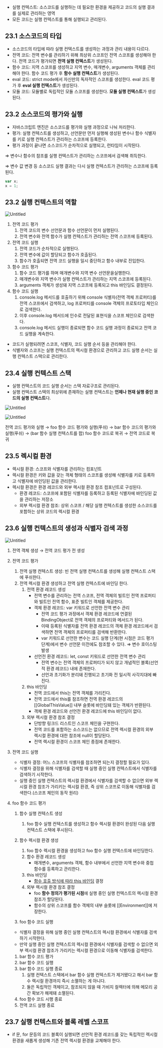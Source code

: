 - 실행 컨텍스트: 소스코드를 실행하는 데 필요한 환경을 제공하고 코드의 실행 결과를 실제로 관리하는 영역
- 모든 코드는 실행 컨텍스트를 통해 실행되고 관리된다.

## 23.1 소스코드의 타입

- 소스코드의 타입에 따라 실행 컨텍스트를 생성하는 과정과 관리 내용이 다르다.
- 전역 코드: 전역 변수를 관리하기 위해 최상위 스코프인 전역 스코프를 생성해야 한다. 전역 코드가 평가되면 **전역 실행 컨텍스트**가 생성된다.
- 함수 코드: 지역 스코프를 생성하고 지역 변수, 매개변수, arguments 객체를 관리해야 한다. 함수 코드 평가 후 **함수 실행 컨텍스트**가 생성된다.
- eval 코드: strict mode에서 자신만의 독자적인 스코프를 생성한다. eval 코드 평가 후 **eval 실행 컨텍스트**가 생성된다.
- 모듈 코드: 모듈별로 독립적인 모듈 스코프를 생성한다. **모듈 실행 컨텍스트**가 생성된다.

## 23.2 소스코드의 평가와 실행

- 자바스크립트 엔진은 소스코드를 평가와 실행 과정으로 나눠 처리한다.
- 평가: 실행 컨텍스트를 생성하고, 선언문만 먼저 실행해 생성된 변수나 함수 식별자를 키로 실행 컨텍스트가 관리하는 스코프에 등록한다.
- 평가 과정이 끝나면 소스코드가 순차적으로 실행되고, 런타임이 시작된다.

⇒ 변수나 함수의 참조를 실행 컨텍스트가 관리하는 스코프에서 검색해 취득한다.

⇒ 변수 값 변경 등 소스코드 실행 결과는 다시 실행 컨텍스트가 관리하는 스코프에 등록된다.

```jsx
var x;
x = 1;
```

## 23.2 실행 컨텍스트의 역할

![Untitled](https://prod-files-secure.s3.us-west-2.amazonaws.com/d64605c5-b4b4-4a2c-b442-4d6a5729dec4/57694fd2-42d2-49e4-a737-c85e634c6ba3/Untitled.png)

1. 전역 코드 평가
   1. 전역 코드의 변수 선언문과 함수 선언문이 먼저 실행된다.
   2. 전역 변수와 전역 함수가 실행 컨텍스트가 관리하는 전역 스코프에 등록된다.
2. 전역 코드 실행
   1. 전역 코드가 순차적으로 실행된다.
   2. 전역 변수에 값이 할당되고 함수가 호출된다.
   3. 함수가 호출되면 전역 코드 실행을 일시 중단하고 함수 내부로 진입한다.
3. 함수 코드 평가
   1. 함수 코드 평가를 하며 매개변수와 지역 변수 선언문을실행한다.
   2. 매개변수와 지역 변수가 실행 컨텍스트가 관리하는 지역 스코프에 등록된다.
   3. arguments 객체가 생성돼 지역 스코프에 등록되고 this 바인딩도 결정된다.
4. 함수 코드 실행
   1. console.log 메서드를 호출하기 위해 console 식별자(전역 객체 프로퍼티)를 전역 스코프에서 검색하고, log 프로퍼티를 console 객체의 프로토타입 체인으로 검색한다.
   2. 이후 console.log 메서드에 인수로 전달된 표현식을 스코프 체인으로 검색한다.
   3. console.log 메서드 실행이 종료되면 함수 코드 실행 과정이 종료되고 전역 코드 실행을 계속한다.

- 코드가 실행되려면 스코프, 식별자, 코드 실행 순서 등을 관리해야 한다.
- 식별자와 스코프는 실행 컨텍스트의 렉시컬 환경으로 관리하고 코드 실행 순서는 실행 컨텍스트 스택으로 관리한다.

## 23.4 실행 컨텍스트 스택

- 실행 컨택스트의 코드 실행 순서는 스택 자료구조로 관리된다.
- 실행 컨텍스트 스택의 최상위에 존재하는 실행 컨텍스트는 **언제나 현재 실행 중인 코드의 실행 컨텍스트**다.

![Untitled](https://prod-files-secure.s3.us-west-2.amazonaws.com/d64605c5-b4b4-4a2c-b442-4d6a5729dec4/91ad6e2d-e720-41ac-85da-d63c90784e37/Untitled.png)

![Untitled](https://prod-files-secure.s3.us-west-2.amazonaws.com/d64605c5-b4b4-4a2c-b442-4d6a5729dec4/33fada5d-397a-4b89-8c15-aa1fbf1c8a95/Untitled.png)

전역 코드 평가와 실행 → foo 함수 코드 평가와 실행(푸쉬) → bar 함수 코드의 평가와 실행(푸쉬) → (bar 함수 실행 컨텍스트를 팝) foo 함수 코드로 복귀 → 전역 코드로 복귀

## 23.5 렉시컬 환경

- 렉시컬 환경: 스코프와 식별자를 관리하는 컴포넌트
- 렉시컬 환경은 키와 값을 갖는 객체 형태의 스코프를 생성해 식별자를 키로 등록하고 식별자에 바인딩된 값을 관리한다.
- 렉시컬 환경은 환경 레코드와 외부 렉시컬 환경 참조 컴포넌트로 구성된다.
  - 환경 레코드: 스코프에 포함된 식별자를 등록하고 등록된 식별자에 바인딩된 값을 관리하는 저장소
  - 외부 렉시컬 환경 참조: 상위 스코프 / 해당 실행 컨텍스트를 생성한 소스코드를 포함하는 상위 코드의 렉시컬 환경

## 23.6 실행 컨텍스트의 생성과 식별자 검색 과정

![Untitled](https://prod-files-secure.s3.us-west-2.amazonaws.com/d64605c5-b4b4-4a2c-b442-4d6a5729dec4/5445bb54-6a27-41ec-9795-d8f141b8dd8b/Untitled.png)

1. 전역 객체 생성 → 전역 코드 평가 전 생성
2. 전역 코드 평가
   1. 전역 실행 컨텍스트 생성: 빈 전역 실행 컨텍스트를 생성해 실행 컨텍스트 스택에 푸쉬한다.
   2. 전역 렉시컬 환경 생성하고 전역 실행 컨텍스트에 바인딩 한다.
      1. 전역 환경 레코드 생성
         - 전역 변수를 관리하는 전역 스코프, 전역 객체의 빌트인 전역 프로퍼티와 빌트인 전역 함수, 표준 빌트인 객체를 제공한다.
         - 객체 환경 레코드: var 키워드로 선언한 전역 변수 관리
           - 전역 코드 평가 과정에서 객체 환경 레코드에 연결된 BindingObject로 전역 객체의 프로퍼티와 메서드가 된다.
           - 이때 등록된 식별자를 전역 환경 레코드의 객체 환경 레코드에서 검색하면 전역 객체의 프로퍼티를 검색해 반환한다.
           - var 키워드로 선언한 변수는 코드 실행 단계(현 시점은 코드 평가 단계)에서 변수 선언문 이전에도 참조할 수 있다. ⇒ 변수 호이스팅 발생
         - 선언전 환경 레코드: let, const 키워드로 선언한 전역 변수 관리
           - 전역 변수는 전역 객체의 프로퍼티가 되지 않고 개념적인 블록(선언적 환경 레코드) 내에 존재한다.
           - 선언과 초기화가 분리돼 진행되고 초기화 전 일시적 사각지대에 빠진다.
      2. this 바인딩
         - 전역 코드에서 this는 전역 객체를 가리킨다.
         - 전역 코드에서 this를 참조하면 전역 환경 레코드의 [[GlobalThisValue]] 내부 슬롯에 바인딩돼 있는 객체가 반환된다.
         - 객체 환경 레코드와 선언전 환경 레코드에 this 바인딩이 없다.
      3. 외부 렉시컬 환경 참조 결정
         - 단방향 링크드 리스트인 스코프 체인을 구현한다.
         - 전역 코드를 포함하는 소스코드는 없으므로 전역 렉시컬 환경의 외부 렉시컬 환경에 대한 참조에 null이 할당된다.
         - 전역 렉시컬 환경이 스코프 체인 종점에 존재한다.
3. 전역 코드 실행
   - 식별자 결정: 어느 스코프의 식별자를 참조하면 되는지 결정할 필요가 있다.
   - 식별자 결정을 위해 식별자를 검색할 때 실행 중인 실행 컨텍스트에서 식별자를 검색하기 시작한다.
   - 실행 중인 실행 컨텍스트의 렉시컬 환경에서 식별자를 검색할 수 없으면 외부 렉시컬 환경 참조가 가리키는 렉시컬 환경, 즉 상위 스코프로 이동해 식별자를 검색한다.(스코프 체인의 동작 원리)
4. foo 함수 코드 평가

   1. 함수 실행 컨텍스트 생성
      1. foo 함수 실행 컨텍스트를 생성하고 함수 렉시컬 환경이 완성된 다음 실행 컨텍스트 스택에 푸시된다.
   2. 함수 렉시컬 환경 생성

      1. foo 함수 렉시컬 환경을 생성하고 foo 함수 실행 컨텍스트에 바인딩한다.
      2. 함수 환경 레코드 생성
         - 매개변수, arguments 객체, 함수 내부에서 선언한 지역 변수와 중첩 함수를 등록하고 관리한다.
      3. this 바인딩
         - [함수 호출 방식에 따라 this 바인딩](https://www.notion.so/22-this-18403ac937c148478a33e57e3b4ee4c0?pvs=21) 결정
      4. 외부 렉시컬 환경 참조 결정
         - foo **함수 정의가 평가된 시점**에 실행 중인 실행 컨텍스트의 렉시컬 환경 참조가 할당된다.
         - 함수의 상위 스코프를 함수 객체의 내부 슬롯에 [[Environment]]에 저장한다.

   3. foo 함수 코드 실행

   - 식별자 결정을 위해 실행 중인 실행 컨텍스트의 렉시컬 환경에서 식별자를 검색하기 시작한다.
   - 만약 실행 중인 실행 컨텍스트의 렉시컬 환경에서 식별자를 검색할 수 없으면 외부 렉시컬 환경 참조가 가리키는 렉시컬 환경으로 이동해 식별자를 검색한다.

   1. bar 함수 코드 평가
   2. bar 함수 코드 실행
   3. bar 함수 코드 실행 종료
      1. 실행 컨텍스트 스택에서 bar 함수 실행 컨텍스트가 제거됐다고 해서 bar 함수 렉시컬 환경까지 즉시 소멸하는 게 아니다.
      2. 둘은 독립적인 객체이고, 참조되지 않을 때 가비지 컬렉터에 의해 메모리 공간 확보가 해제돼 소멸된다.
   4. foo 함수 코드 시행 종료
   5. 전역 코드 실행 종료

## 23.7 실행 컨텍스트와 블록 레벨 스코프

- if 문, for 문등의 코드 블록이 실행되면 선언적 환경 레코드를 갖는 독립적인 렉시컬 환경을 새롭게 생성해 기존 전역 렉시컬 환경을 교체해야 한다.
